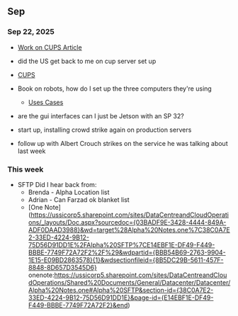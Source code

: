 ## Sep
### Sep 22, 2025
- [Work on CUPS Article](https://github.com/richard-sebos/articles/blob/main/CUPS-Samba/12-Week-Plan/Week1/Day1.md) 
- did the US get back to me on cup server set up
- [CUPS](https://github.com/richard-sebos/articles/blob/main/CUPS-Samba/Article1/Intro_CUPS.md)

- Book on robots, how do I set up the three computers they're using
  - [Uses Cases](https://github.com/richard-sebos/ros2_robot_sim/blob/main/RobotAI/uses_cases.md)
- are the gui interfaces
can I just be Jetson with an SP 32?

- start up, installing crowd strike again on production servers
- follow up with Albert Crouch strikes on the service he was talking about last week

### This week
- SFTP Did I hear back from:
  - Brenda - Alpha Location list
  - Adrian - Can Farzad ok blanket list
  - [One Note](https://ussicorp5.sharepoint.com/sites/DataCentreandCloudOperations/_layouts/Doc.aspx?sourcedoc={03BADF9E-3428-4444-849A-ADF0DAAD3988}&wd=target%28Alpha%20Notes.one%7C38C0A7E2-33ED-4224-9B12-75D56D91DD1E%2FAlpha%20SFTP%7CE14EBF1E-DF49-F449-BBBE-7749F72A72F2%2F%29&wdpartid={BBB54B69-2763-9904-1E15-E09BD2863578}{1}&wdsectionfileid={8B5DC29B-5611-457F-8848-8D657D3545D6}
onenote:https://ussicorp5.sharepoint.com/sites/DataCentreandCloudOperations/Shared%20Documents/General/Datacenter/Datacenter/Alpha%20Notes.one#Alpha%20SFTP&section-id={38C0A7E2-33ED-4224-9B12-75D56D91DD1E}&page-id={E14EBF1E-DF49-F449-BBBE-7749F72A72F2}&end)
